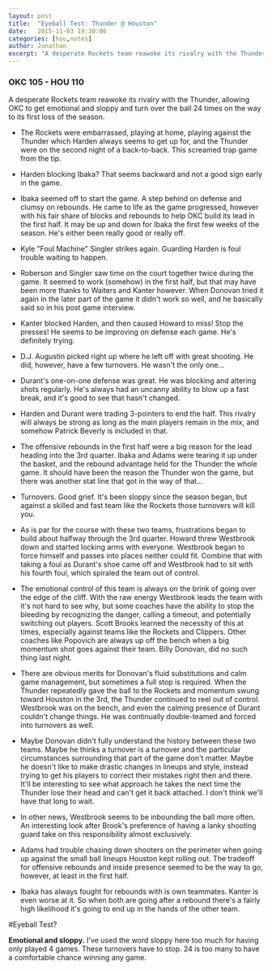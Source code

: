 ```yaml
---
layout: post
title:  "Eyeball Test: Thunder @ Houston"
date:   2015-11-03 19:30:00
categories: [hou,notes]
author: Jonathan
excerpt: "A desperate Rockets team reawoke its rivalry with the Thunder, allowing OKC to get emotional and sloppy and turn over the ball 24 times..."
---
```


### OKC 105 - HOU 110

A desperate Rockets team reawoke its rivalry with the Thunder, allowing OKC to get emotional and sloppy and turn over the ball 24 times on the way to its first loss of the season.

- The Rockets were embarrassed, playing at home, playing against the Thunder which Harden always seems to get up for, and the Thunder were on the second night of a back-to-back. This screamed trap game from the tip.

- Harden blocking Ibaka? That seems backward and not a good sign early in the game.

- Ibaka seemed off to start the game. A step behind on defense and clumsy on rebounds. He came to life as the game progressed, however with his fair share of blocks and rebounds to help OKC build its lead in the first half. It may be up and down for Ibaka the first few weeks of the season. He's either been really good or really off.

- Kyle "Foul Machine" Singler strikes again. Guarding Harden is foul trouble waiting to happen.

- Roberson and Singler saw time on the court together twice during the game. It seemed to work (somehow) in the first half, but that may have been more thanks to Waiters and Kanter however. When Donovan tried it again in the later part of the game it didn't work so well, and he basically said so in his post game interview.

- Kanter blocked Harden, and then caused Howard to miss! Stop the presses! He seems to be improving on defense each game. He's definitely trying.

- D.J. Augustin picked right up where he left off with great shooting. He did, however, have a few turnovers. He wasn't the only one...

- Durant's one-on-one defense was great. He was blocking and altering shots regularly. He's always had an uncanny ability to blow up a fast break, and it's good to see that hasn't changed.

- Harden and Durant were trading 3-pointers to end the half. This rivalry will always be strong as long as the main players remain in the mix, and somehow Patrick Beverly is included in that.

- The offensive rebounds in the first half were a big reason for the lead heading into the 3rd quarter. Ibaka and Adams were tearing it up under the basket, and the rebound advantage held for the Thunder the whole game. It should have been the reason the Thunder won the game, but there was another stat line that got in the way of that...

- Turnovers. Good grief. It's been sloppy since the season began, but against a skilled and fast team like the Rockets those turnovers will kill you.

- As is par for the course with these two teams, frustrations began to build about halfway through the 3rd quarter. Howard threw Westbrook down and started locking arms with everyone. Westbrook began to force himself and passes into places neither could fit. Combine that with taking a foul as Durant's shoe came off and Westbrook had to sit with his fourth foul, which spiraled the team out of control.

- The emotional control of this team is always on the brink of going over the edge of the cliff. With the raw energy Westbrook leads the team with it's not hard to see why, but some coaches have the ability to stop the bleeding by recognizing the danger, calling a timeout, and potentially switching out players. Scott Brooks learned the necessity of this at times, especially against teams like the Rockets and Clippers. Other coaches like Popovich are always up off the bench when a big momentum shot goes against their team. Billy Donovan, did no such thing last night.

- There are obvious merits for Donovan's fluid substitutions and calm game management, but sometimes a full stop is required. When the Thunder repeatedly gave the ball to the Rockets and momentum swung toward Houston in the 3rd, the Thunder continued to reel out of control. Westbrook was on the bench, and even the calming presence of Durant couldn't change things. He was continually double-teamed and forced into turnovers as well.

- Maybe Donovan didn't fully understand the history between these two teams. Maybe he thinks a turnover is a turnover and the particular circumstances surrounding that part of the game don't matter. Maybe he doesn't like to make drastic changes in lineups and style, instead trying to get his players to correct their mistakes right then and there. It'll be interesting to see what approach he takes the next time the Thunder lose their head and can't get it back attached. I don't think we'll have that long to wait.

- In other news, Westbrook seems to be inbounding the ball more often. An interesting look after Brook's preference of having a lanky shooting guard take on this responsibility almost exclusively.

- Adams had trouble chasing down shooters on the perimeter when going up against the small ball lineups Houston kept rolling out. The tradeoff for offensive rebounds and inside presence seemed to be the way to go, however, at least in the first half.

- Ibaka has always fought for rebounds with is own teammates. Kanter is even worse at it. So when both are going after a rebound there's a fairly high likelihood it's going to end up in the hands of the other team.

#Eyeball Test?

**Emotional and sloppy.** I've used the word sloppy here too much for having only played 4 games. These turnovers have to stop. 24 is too many to have a comfortable chance winning any game.